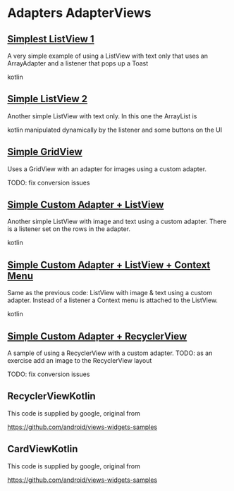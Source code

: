 # Adapters AdapterViews
## [Simplest ListView 1](SimpleListView1)
A very simple example of using a ListView with text only that
uses an ArrayAdapter and a listener  that pops up a Toast

kotlin
## [Simple ListView 2](SimpleListView2)
Another simple ListView with text only.  In this one the ArrayList is

kotlin
manipulated dynamically by the listener and some buttons on the UI
## [Simple GridView](SimpleGridView)
Uses a GridView with an adapter for images using a custom adapter.

TODO: fix conversion issues
## [Simple Custom Adapter + ListView](SimpleCustomLV)
Another simple ListView with image and text using a custom adapter.
There is a listener set on the rows in the adapter.

kotlin
## [Simple Custom Adapter + ListView + Context Menu](SimpleCustomLVContextMenu)
Same as the previous code: ListView with image & text using a custom adapter.
Instead of a listener a Context menu is attached to the ListView.  

kotlin
## [Simple Custom Adapter + RecyclerView](SampleRecyclerView)
A sample of using a RecyclerView with a custom adapter.
TODO:  as an exercise add an image to the RecyclerView layout

TODO: fix conversion issues
## RecyclerViewKotlin
This code is supplied by google, original from 

https://github.com/android/views-widgets-samples
## CardViewKotlin
This code is supplied by google, original from 

https://github.com/android/views-widgets-samples
